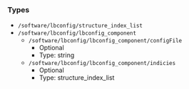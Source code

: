 
### Types

 - `/software/lbconfig/structure_index_list`
 - `/software/lbconfig/lbconfig_component`
    - `/software/lbconfig/lbconfig_component/configFile`
        - Optional
        - Type: string
    - `/software/lbconfig/lbconfig_component/indicies`
        - Optional
        - Type: structure_index_list
